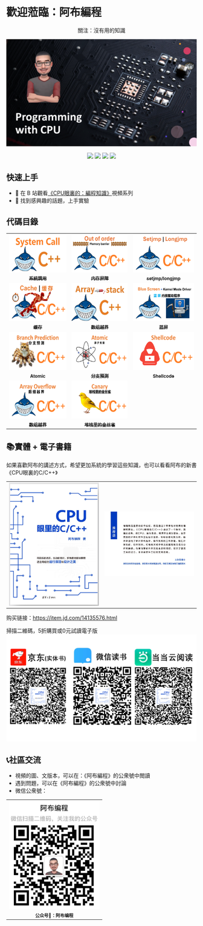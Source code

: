 # 歡迎蒞臨：阿布編程
<p align="center"> 關注：沒有用的知識 </p>
<p align="center">
    <img src="doc/wallpaper.png" alt="Why GuiLite"/>
</p>
<p align="center">
  <img src="https://img.shields.io/badge/build-passing-brightgreen.svg">
  <img src="https://img.shields.io/badge/platform-Windows%20%7C%20Linux%20%7C%20macOS%20%7C%20iOS%20%7C%20Android%20%7C%20MCU-brightgreen.svg">
  <img src="https://img.shields.io/badge/architecture-amd64%20%7C%20arm%20%7C%20arm64-blue.svg">
  <img src="https://img.shields.io/badge/license-Apache%202-blue.svg">
</p>

## 快速上手
- 👀 在 B 站觀看[《CPU眼裏的：編程知識》](https://space.bilibili.com/261582436)視頻系列
- 🧪 找到感興趣的話題，上手實驗

## 代碼目錄
<table>
  <tr>
    <td align="center"><a href="source/syscall.s"><img src="doc/syscall.jpg" height="100px;"/><br /><sub><b>系統調用</b></sub></a>
    <td align="center"><a href="source/mfence.cpp"><img src="doc/mfence.png" height="100px;"/><br /><sub><b>内存屏障</b></sub></a>
    <td align="center"><a href="source/setjmp-longjmp.c"><img src="doc/setjmp-longjmp.png" height="100px;"/><br /><sub><b>setjmp/longjmp</b></sub></a>
  </tr>
  <tr>
    <td align="center"><a href="source/cache.c"><img src="doc/cache.png" height="100px;"/><br /><sub><b>缓存</b></sub></a>
    <td align="center"><a href="source/arrayOverflow.c"><img src="doc/array.jpg" height="100px;"/><br /><sub><b>数组越界</b></sub></a>
    <td align="center"><a href="source/bsod/bsod.c"><img src="doc/bsod.png" height="100px;"/><br /><sub><b>蓝屏</b></sub></a>
  </tr>
  <tr>
    <td align="center"><a href="source/prediction.c"><img src="doc/prediction.png" height="100px;"/><br /><sub><b>Atomic</b></sub></a>
    <td align="center"><a href="source/atomic.c"><img src="doc/atomic.png" height="100px;"/><br /><sub><b>分支預測</b></sub></a>
    <td align="center"><a href="source/shellcode/injectShellcode.c"><img src="doc/shellcode.png" height="100px;"/><br /><sub><b>Shellcode</b></sub></a>
  </tr>
  <tr>
    <td align="center"><a href="source/arrayOverflow.c"><img src="doc/overflow.PNG" height="100px;"/><br /><sub><b>数组越界</b></sub></a>
    <td align="center"><a href="source/canary.c"><img src="doc/canary.png" height="100px;"/><br /><sub><b>堆栈里的金丝雀</b></sub></a>
  </tr>
</table>

## 📚實體 + 電子書籍
如果喜歡阿布的講述方式，希望更加系統的學習這些知識，也可以看看阿布的新書《CPU眼裏的C/C++》
<table>
  <tr>
    <td align="center"><img src="doc/cover-a.jpg" width="400px;"/>
    <td align="center"><img src="doc/cover-b.jpg" width="400px;"/>
  </tr>
</table>

购买链接：https://item.jd.com/14135576.html

掃描二維碼，5折購買或0元試讀電子版
![QR code](/doc/buy.png)

## 📞社區交流
- 視頻的圖、文版本，可以在：《阿布編程》的公衆號中閲讀
- 遇到問題，可以在《阿布編程》的公衆號中討論
- 微信公衆號：
<table>
  <tr>
    <td align="center"><img src="doc/VXGZH.jpg" width="240px;"/><br /><sub><b>公众号🔑：阿布编程</b></sub>
  </tr>
</table>
